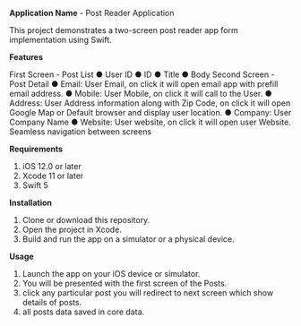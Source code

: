 **Application Name** - Post Reader Application

This project demonstrates a two-screen post reader app form implementation using Swift.

**Features**

First Screen - Post List
● User ID ● ID ● Title ● Body
Second Screen - Post Detail
● Email: User Email, on click it will open email app with prefill email address. ● Mobile: User Mobile, on click it will call to the User. ● Address: User Address information along with Zip Code, on click it will open Google Map or Default browser and display user location. ● Company: User Company Name ● Website: User website, on click it will open user Website.
Seamless navigation between screens

**Requirements**
1. iOS 12.0 or later
2. Xcode 11 or later
3. Swift 5

**Installation**

1. Clone or download this repository.
2. Open the project in Xcode.
3. Build and run the app on a simulator or a physical device.
   
**Usage**
1. Launch the app on your iOS device or simulator.
2. You will be presented with the first screen of the Posts.
3. click any particular post you will redirect to next screen which show details of posts.
4. all posts data saved in core data.
